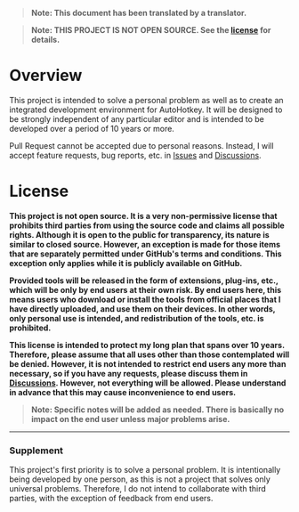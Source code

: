 > **Note: This document has been translated by a translator.**

> **Note: THIS PROJECT IS NOT OPEN SOURCE. See the [license](#license) for details.**

# Overview

This project is intended to solve a personal problem as well as to create an integrated development environment for AutoHotkey. It will be designed to be strongly independent of any particular editor and is intended to be developed over a period of 10 years or more.

Pull Request cannot be accepted due to personal reasons. Instead, I will accept feature requests, bug reports, etc. in [Issues](https://github.com/zero-plusplus/autohotkey-devtools/issues) and [Discussions](https://github.com/zero-plusplus/autohotkey-devtools/discussions).

# License

**This project is not open source. It is a very non-permissive license that prohibits third parties from using the source code and claims all possible rights. Although it is open to the public for transparency, its nature is similar to closed source. However, an exception is made for those items that are separately permitted under GitHub's terms and conditions. This exception only applies while it is publicly available on GitHub.**

**Provided tools will be released in the form of extensions, plug-ins, etc., which will be only by end users at their own risk. By end users here, this means users who download or install the tools from official places that I have directly uploaded, and use them on their devices. In other words, only personal use is intended, and redistribution of the tools, etc. is prohibited.**

**This license is intended to protect my long plan that spans over 10 years. Therefore, please assume that all uses other than those contemplated will be denied. However, it is not intended to restrict end users any more than necessary, so if you have any requests, please discuss them in [Discussions](https://github.com/zero-plusplus/autohotkey-devtools/discussions). However, not everything will be allowed. Please understand in advance that this may cause inconvenience to end users.**

> **Note: Specific notes will be added as needed. There is basically no impact on the end user unless major problems arise.**

---

### Supplement

This project's first priority is to solve a personal problem. It is intentionally being developed by one person, as this is not a project that solves only universal problems. Therefore, I do not intend to collaborate with third parties, with the exception of feedback from end users.
